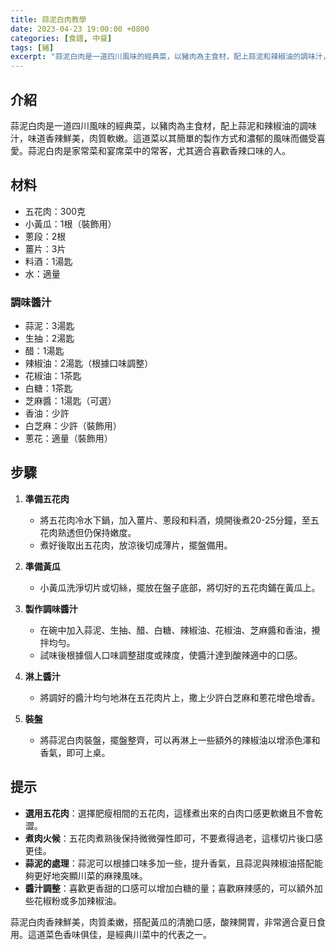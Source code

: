 ```yaml
---
title: 蒜泥白肉教學
date: 2023-04-23 19:00:00 +0800
categories: [食譜, 中餐]
tags: [豬] 
excerpt: "蒜泥白肉是一道四川風味的經典菜，以豬肉為主食材，配上蒜泥和辣椒油的調味汁，味道香辣鮮美，肉質軟嫩。這道菜以其簡單的製作方式和濃郁的風味而備受喜愛。蒜泥白肉是家常菜和宴席菜中的常客，尤其適合喜歡香辣口味的人"
---
```


## 介紹
蒜泥白肉是一道四川風味的經典菜，以豬肉為主食材，配上蒜泥和辣椒油的調味汁，味道香辣鮮美，肉質軟嫩。這道菜以其簡單的製作方式和濃郁的風味而備受喜愛。蒜泥白肉是家常菜和宴席菜中的常客，尤其適合喜歡香辣口味的人。

## 材料
- 五花肉：300克
- 小黃瓜：1根（裝飾用）
- 蔥段：2根
- 薑片：3片
- 料酒：1湯匙
- 水：適量

### 調味醬汁
- 蒜泥：3湯匙
- 生抽：2湯匙
- 醋：1湯匙
- 辣椒油：2湯匙（根據口味調整）
- 花椒油：1茶匙
- 白糖：1茶匙
- 芝麻醬：1湯匙（可選）
- 香油：少許
- 白芝麻：少許（裝飾用）
- 蔥花：適量（裝飾用）

## 步驟

1. **準備五花肉**  
   - 將五花肉冷水下鍋，加入薑片、蔥段和料酒，燒開後煮20-25分鐘，至五花肉熟透但仍保持嫩度。
   - 煮好後取出五花肉，放涼後切成薄片，擺盤備用。

2. **準備黃瓜**  
   - 小黃瓜洗淨切片或切絲，擺放在盤子底部，將切好的五花肉鋪在黃瓜上。

3. **製作調味醬汁**  
   - 在碗中加入蒜泥、生抽、醋、白糖、辣椒油、花椒油、芝麻醬和香油，攪拌均勻。
   - 試味後根據個人口味調整甜度或辣度，使醬汁達到酸辣適中的口感。

4. **淋上醬汁**  
   - 將調好的醬汁均勻地淋在五花肉片上，撒上少許白芝麻和蔥花增色增香。

5. **裝盤**  
   - 將蒜泥白肉裝盤，擺盤整齊，可以再淋上一些額外的辣椒油以增添色澤和香氣，即可上桌。

## 提示
- **選用五花肉**：選擇肥瘦相間的五花肉，這樣煮出來的白肉口感更軟嫩且不會乾澀。
- **煮肉火候**：五花肉煮熟後保持微微彈性即可，不要煮得過老，這樣切片後口感更佳。
- **蒜泥的處理**：蒜泥可以根據口味多加一些，提升香氣，且蒜泥與辣椒油搭配能夠更好地突顯川菜的麻辣風味。
- **醬汁調整**：喜歡更香甜的口感可以增加白糖的量；喜歡麻辣感的，可以額外加些花椒粉或多加辣椒油。

蒜泥白肉香辣鮮美，肉質柔嫩，搭配黃瓜的清脆口感，酸辣開胃，非常適合夏日食用。這道菜色香味俱佳，是經典川菜中的代表之一。
